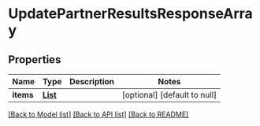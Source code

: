 # UpdatePartnerResultsResponseArray
## Properties

| Name | Type | Description | Notes |
|------------ | ------------- | ------------- | -------------|
| **items** | [**List**](UpdatePartnerResultsResponseArray_items_inner.md) |  | [optional] [default to null] |

[[Back to Model list]](../README.md#documentation-for-models) [[Back to API list]](../README.md#documentation-for-api-endpoints) [[Back to README]](../README.md)


